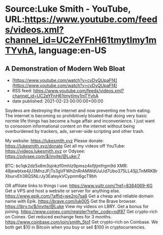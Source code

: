 # Source:Luke Smith - YouTube, URL:https://www.youtube.com/feeds/videos.xml?channel_id=UC2eYFnH61tmytImy1mTYvhA, language:en-US

## A Demonstration of Modern Web Bloat
 - [https://www.youtube.com/watch?v=cvDyQUpaFf4](https://www.youtube.com/watch?v=cvDyQUpaFf4)
 - RSS feed: https://www.youtube.com/feeds/videos.xml?channel_id=UC2eYFnH61tmytImy1mTYvhA
 - date published: 2021-02-23 00:00:00+00:00

Soydevs are destroying the internet and now preventing me from eating. The internet is becoming so prohibitively bloated that doing very basic normie life things has become a huge affair and inconvenience. I just want to consooom informational content on the internet without being overburdened by trackers, ads, server-side scripting and other trash.

My website: https://lukesmith.xyz
Please donate: https://lukesmith.xyz/donate
Get all my videos off YouTube: https://videos.lukesmith.xyz
or Odysee: https://odysee.com/$/invite/@Luke:7

BTC: bc1qk2dz5x6m3sjnkzf0mhlz9pmsz4xfjtjmfrgm9d
XMR: 48jewbtxe4jU3MnzJFjTs3gVFWh2nRrAMWdUuUd7Ubo375LL4SjLTnMRKBrXburvEh38QSNLrJy3EateykVCypnm6gcT9bh

OR affiliate links to things l use:
https://www.vultr.com/?ref=8384069-6G Get a VPS and host a website or server for anything else.
https://www.epik.com/?affid=we2ro7sa6 Get a cheap and reliable domain name with Epik.
https://brave.com/luk005 Get the Brave browser.
https://lbry.tv/$/invite/@Luke View my videos on LBRY. Get a bonus for joining.
https://www.coinex.com/register?refer_code=ndf87 Get crypto-rich on Coinex. Get reduced exchange fees for 3 months.
https://www.coinbase.com/join/smith_5to1 Get crypto-rich on Coinbase. We both get $10 in Bitcoin when you buy or sell $100 in cryptocurrencies.

